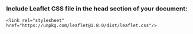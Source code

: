 ### Include Leaflet CSS file in the head section of your document:

    <link rel="stylesheet" href="https://unpkg.com/leaflet@1.8.0/dist/leaflet.css"/>